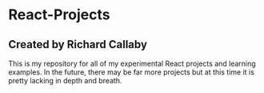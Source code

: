 # React-Projects

## Created by Richard Callaby

This is my repository for all of my experimental React projects and learning examples. In the future, there may be far more projects but at this time it is pretty lacking in depth and breath.
